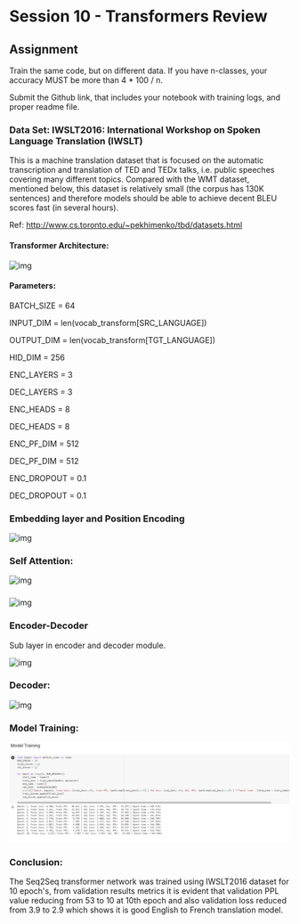# Session 10 - Transformers Review

## Assignment

Train the same code, but on different data. If you have n-classes, your accuracy MUST be more than 4 * 100 / n.

Submit the Github link, that includes your notebook with training logs, and proper readme file.



### Data Set: IWSLT2016: International Workshop on Spoken Language Translation (IWSLT)

This is a machine translation dataset that is focused on the automatic transcription and translation of TED and TEDx talks, i.e. public speeches covering many different topics. Compared with the WMT dataset, mentioned below, this dataset is relatively small (the corpus has 130K sentences) and therefore models should be able to achieve decent BLEU scores fast (in several hours).

Ref: http://www.cs.toronto.edu/~pekhimenko/tbd/datasets.html



#### Transformer Architecture:





![img](https://mchromiak.github.io/articles/2017/Sep/12/Transformer-Attention-is-all-you-need/img/encoder.png)

#### Parameters:

BATCH_SIZE = 64

INPUT_DIM = len(vocab_transform[SRC_LANGUAGE]) 

OUTPUT_DIM = len(vocab_transform[TGT_LANGUAGE])

HID_DIM = 256

ENC_LAYERS = 3

DEC_LAYERS = 3

ENC_HEADS = 8

DEC_HEADS = 8

ENC_PF_DIM = 512

DEC_PF_DIM = 512

ENC_DROPOUT = 0.1

DEC_DROPOUT = 0.1

### Embedding layer and Position Encoding

![img](https://mchromiak.github.io/articles/2017/Sep/12/Transformer-Attention-is-all-you-need/img/encoder.png)



### Self Attention:

![img](https://jalammar.github.io/images/t/transformer_self-attention_visualization.png)

### 

![img](https://jalammar.github.io/images/t/self-attention-output.png)



### Encoder-Decoder

Sub layer in encoder and decoder module.

![img](https://jalammar.github.io/images/t/transformer_resideual_layer_norm_3.png)



### Decoder:

![img](https://jalammar.github.io/images/t/transformer_decoding_2.gif)







### Model Training:

![image-20220122221949897](https://raw.githubusercontent.com/thamizhannal/END3.0/main/Session%2010%20-%20Transformers%20Review/ModelTraining.png)



### Conclusion:

The Seq2Seq transformer network was trained using IWSLT2016 dataset for 10 epoch's, from validation results metrics it is evident that validation PPL value reducing from 53 to 10 at 10th epoch and also validation loss reduced from 3.9 to 2.9 which shows it is good English to French translation model.
